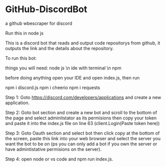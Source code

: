 # GitHub-DiscordBot
a github wbescraper for discord



Run this in node js 

This is a discord bot that reads and output code repositorys from github, it outputs the link and the details about the repository.

To run this bot:

things you will need: 
node js \n
ide with terminal \n
npm 

before doing anything open your IDE and open index.js, then run 

npm i discord.js
npm i cheerio
npm i requests

Step 1: 
Goto https://discord.com/developers/applications and create a new application.

Step 2:
Goto bot section and create a new bot and scroll to the bottom of the page and select adminitstator as its permisions then copy your token and paste it into the index.js file on line 63 (client.Login(Paste token here))

Step 3:
Goto Oauth section and select bot then click copy at the bottom of the screen, paste this link into your web browser and select the server you want the bot to be on (ps you can only add a bot if you own the server or have admintistative permisions on the server).

Step 4: 
open node or vs code and npm run index.js. 

